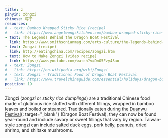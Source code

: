 ```yaml
---
title: z
pinyin: zòngzi
chinese: 粽子
resources: 
# - text: Bamboo Wrapped Sticky Rice (recipe)
#   link: https://www.angelwongskitchen.com/bamboo-wrapped-sticky-rice-dumpling--3193323376-zogravengzi.html
- text: The Legends Behind the Dragon Boat Festival
  link: https://www.smithsonianmag.com/arts-culture/the-legends-behind-the-dragon-boat-festival-135634582/
- text: Zongzi (recipe)
  link: http://eatingchina.com/recipes/zongzi.htm
- text: How to Make Zongzi (video recipe)
  link: https://www.youtube.com/watch?v=DmO5Ezy43ao
# - text: Zongzi
#   link: https://en.wikipedia.org/wiki/Zongzi
# - text: Zongzi - Traditional Food of Dragon Boat Festival
#   link: https://www.travelchinaguide.com/essential/holidays/dragon-boat/zongzi.htm
position: 19
---
```


Zòngzi (*zongzi* or *sticky rice dumplings*) are a traditional Chinese food made of glutinous rice stuffed with different fillings, wrapped in bamboo leaves and boiled or steamed. Traditionally eaten during the [Duanwu Festival](https://en.wikipedia.org/wiki/Dragon_Boat_Festival){: target="_blank"} (Dragon Boat Festival), they can now be found year-round and include savory or sweet fillings that vary by region. Taiwan-style zongzi can include salted duck eggs, pork belly, peanuts, dried shrimp, and shiitake mushrooms.
